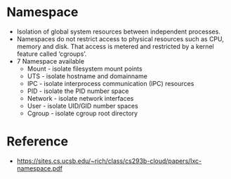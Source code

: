 # Namespace
- Isolation of global system resources between independent processes.
- Namespaces do not restrict access to physical resources such as CPU, memory and disk. That access is metered and restricted by a kernel feature called ‘cgroups’.
- 7 Namespace available
    - Mount - isolate filesystem mount points
    - UTS - isolate hostname and domainname
    - IPC - isolate interprocess communication (IPC) resources
    - PID - isolate the PID number space
    - Network - isolate network interfaces
    - User - isolate UID/GID number spaces
    - Cgroup - isolate cgroup root directory


# Reference
- https://sites.cs.ucsb.edu/~rich/class/cs293b-cloud/papers/lxc-namespace.pdf